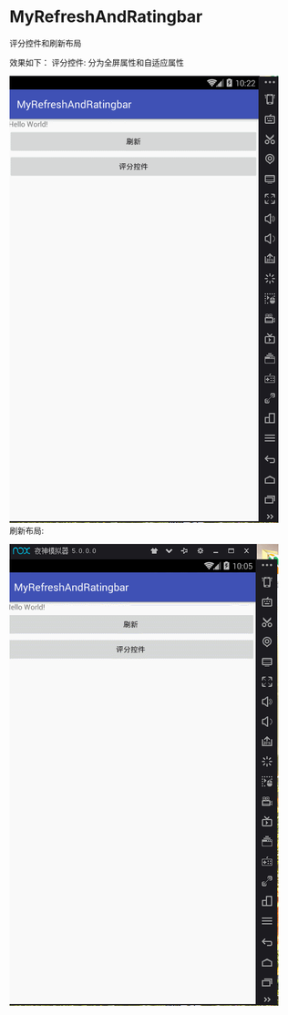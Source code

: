 # MyRefreshAndRatingbar
评分控件和刷新布局
 
 
效果如下：
评分控件:
分为全屏属性和自适应属性

![image](https://github.com/iamlfc/MyRefreshAndRatingbar/blob/master/app/src/main/assets/GIF.gif)   
刷新布局:

![image](https://github.com/iamlfc/MyRefreshAndRatingbar/blob/master/app/src/main/assets/shuaxin.gif)  
